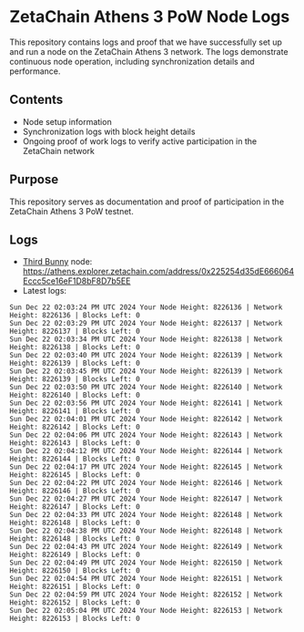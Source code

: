 # ZetaChain Athens 3 PoW Node Logs
This repository contains logs and proof that we have successfully set up and run a node on the ZetaChain Athens 3 network. The logs demonstrate continuous node operation, including synchronization details and performance.

## Contents
- Node setup information
- Synchronization logs with block height details
- Ongoing proof of work logs to verify active participation in the ZetaChain network

## Purpose
This repository serves as documentation and proof of participation in the ZetaChain Athens 3 PoW testnet.

## Logs

- [Third Bunny](https://thirdbunny.xyz/) node: https://athens.explorer.zetachain.com/address/0x225254d35dE666064Eccc5ce16eF1D8bF8D7b5EE
- Latest logs:
```
Sun Dec 22 02:03:24 PM UTC 2024 Your Node Height: 8226136 | Network Height: 8226136 | Blocks Left: 0
Sun Dec 22 02:03:29 PM UTC 2024 Your Node Height: 8226137 | Network Height: 8226137 | Blocks Left: 0
Sun Dec 22 02:03:34 PM UTC 2024 Your Node Height: 8226138 | Network Height: 8226138 | Blocks Left: 0
Sun Dec 22 02:03:40 PM UTC 2024 Your Node Height: 8226139 | Network Height: 8226139 | Blocks Left: 0
Sun Dec 22 02:03:45 PM UTC 2024 Your Node Height: 8226139 | Network Height: 8226139 | Blocks Left: 0
Sun Dec 22 02:03:50 PM UTC 2024 Your Node Height: 8226140 | Network Height: 8226140 | Blocks Left: 0
Sun Dec 22 02:03:56 PM UTC 2024 Your Node Height: 8226141 | Network Height: 8226141 | Blocks Left: 0
Sun Dec 22 02:04:01 PM UTC 2024 Your Node Height: 8226142 | Network Height: 8226142 | Blocks Left: 0
Sun Dec 22 02:04:06 PM UTC 2024 Your Node Height: 8226143 | Network Height: 8226143 | Blocks Left: 0
Sun Dec 22 02:04:12 PM UTC 2024 Your Node Height: 8226144 | Network Height: 8226144 | Blocks Left: 0
Sun Dec 22 02:04:17 PM UTC 2024 Your Node Height: 8226145 | Network Height: 8226145 | Blocks Left: 0
Sun Dec 22 02:04:22 PM UTC 2024 Your Node Height: 8226146 | Network Height: 8226146 | Blocks Left: 0
Sun Dec 22 02:04:27 PM UTC 2024 Your Node Height: 8226147 | Network Height: 8226147 | Blocks Left: 0
Sun Dec 22 02:04:33 PM UTC 2024 Your Node Height: 8226148 | Network Height: 8226148 | Blocks Left: 0
Sun Dec 22 02:04:38 PM UTC 2024 Your Node Height: 8226148 | Network Height: 8226148 | Blocks Left: 0
Sun Dec 22 02:04:43 PM UTC 2024 Your Node Height: 8226149 | Network Height: 8226149 | Blocks Left: 0
Sun Dec 22 02:04:49 PM UTC 2024 Your Node Height: 8226150 | Network Height: 8226150 | Blocks Left: 0
Sun Dec 22 02:04:54 PM UTC 2024 Your Node Height: 8226151 | Network Height: 8226151 | Blocks Left: 0
Sun Dec 22 02:04:59 PM UTC 2024 Your Node Height: 8226152 | Network Height: 8226152 | Blocks Left: 0
Sun Dec 22 02:05:04 PM UTC 2024 Your Node Height: 8226153 | Network Height: 8226153 | Blocks Left: 0
```

